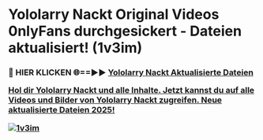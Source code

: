 # Yololarry Nackt Original Videos 0nlyFans durchgesickert - Dateien aktualisiert! (1v3im)

<h3>🔴 HIER KLICKEN 🌐==►► <a href="https://tinyurl.com/h6vf6nb8" rel="nofollow">Yololarry Nackt Aktualisierte Dateien

Hol dir Yololarry Nackt und alle Inhalte. Jetzt kannst du auf alle Videos und Bilder von Yololarry Nackt zugreifen. Neue aktualisierte Dateien 2025!

[![1v3im](https://i.imgur.com/sD4kR3V.gif)](https://tinyurl.com/h6vf6nb8)
